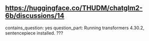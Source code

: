 ## https://huggingface.co/THUDM/chatglm2-6b/discussions/14

contains_question: yes
question_part: Running transformers 4.30.2, sentencepiece installed. ???